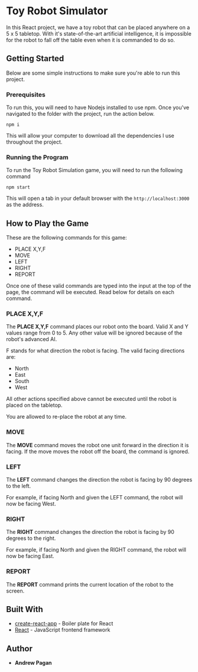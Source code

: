 # Toy Robot Simulator

In this React project, we have a toy robot that can be placed anywhere on a 5 x 5 tabletop. With it's state-of-the-art artificial intelligence, it is impossible for the robot to fall off the table even when it is commanded to do so.

## Getting Started

Below are some simple instructions to make sure you're able to run this project.

### Prerequisites

To run this, you will need to have Nodejs installed to use npm. Once you've navigated to the folder with the project, run the action below.

```
npm i
```

This will allow your computer to download all the dependencies I use throughout the project.

### Running the Program

To run the Toy Robot Simulation game, you will need to run the following command

```
npm start
```

This will open a tab in your default browser with the `http://localhost:3000` as the address.

## How to Play the Game

These are the following commands for this game:

- PLACE X,Y,F
- MOVE
- LEFT
- RIGHT
- REPORT

Once one of these valid commands are typed into the input at the top of the page, the command will be executed. Read below for details on each command.

### PLACE X,Y,F

The **PLACE X,Y,F** command places our robot onto the board. Valid X and Y values range from 0 to 5. Any other value will be ignored because of the robot's advanced AI.

F stands for what direction the robot is facing. The valid facing directions are:

- North
- East
- South
- West

All other actions specified above cannot be executed until the robot is placed on the tabletop.

You are allowed to re-place the robot at any time.

### MOVE

The **MOVE** command moves the robot one unit forward in the direction it is facing. If the move moves the robot off the board, the command is ignored.

### LEFT

The **LEFT** command changes the direction the robot is facing by 90 degrees to the left.

For example, if facing North and given the LEFT command, the robot will now be facing West.

### RIGHT

The **RIGHT** command changes the direction the robot is facing by 90 degrees to the right.

For example, if facing North and given the RIGHT command, the robot will now be facing East.

### REPORT

The **REPORT** command prints the current location of the robot to the screen.

## Built With

- [create-react-app](https://github.com/facebook/create-react-app) - Boiler plate for React
- [React](https://reactjs.org/) - JavaScript frontend framework

## Author

- **Andrew Pagan**

